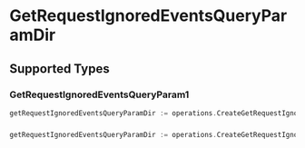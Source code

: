 # GetRequestIgnoredEventsQueryParamDir


## Supported Types

### GetRequestIgnoredEventsQueryParam1

```go
getRequestIgnoredEventsQueryParamDir := operations.CreateGetRequestIgnoredEventsQueryParamDirGetRequestIgnoredEventsQueryParam1(operations.GetRequestIgnoredEventsQueryParam1{/* values here */})
```

### 

```go
getRequestIgnoredEventsQueryParamDir := operations.CreateGetRequestIgnoredEventsQueryParamDirArrayOfgetRequestIgnoredEventsQueryParam2([]operations.GetRequestIgnoredEventsQueryParam2{/* values here */})
```

